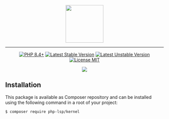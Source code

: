 <p align="center">
    <a href="https://github.com/php-lsp" target="_blank">
        <img src="https://avatars.githubusercontent.com/u/153323085?s=120" width="120">
    </a>
</p>

---

<p align="center">
    <a href="https://packagist.org/packages/php-lsp/kernel"><img src="https://poser.pugx.org/php-lsp/kernel/require/php?style=for-the-badge" alt="PHP 8.4+"></a>
    <a href="https://packagist.org/packages/php-lsp/kernel"><img src="https://poser.pugx.org/php-lsp/kernel/version?style=for-the-badge" alt="Latest Stable Version"></a>
    <a href="https://packagist.org/packages/php-lsp/kernel"><img src="https://poser.pugx.org/php-lsp/kernel/v/unstable?style=for-the-badge" alt="Latest Unstable Version"></a>
    <a href="https://raw.githubusercontent.com/php-lsp/kernel/blob/master/LICENSE"><img src="https://poser.pugx.org/php-lsp/kernel/license?style=for-the-badge" alt="License MIT"></a>
</p>
<p align="center">
    <a href="https://github.com/php-lsp/kernel/actions"><img src="https://github.com/php-lsp/kernel/workflows/tests/badge.svg"></a>
</p>

## Installation

This package is available as Composer repository and can be 
installed using the following command in a root of your project:

```sh
$ composer require php-lsp/kernel
```
